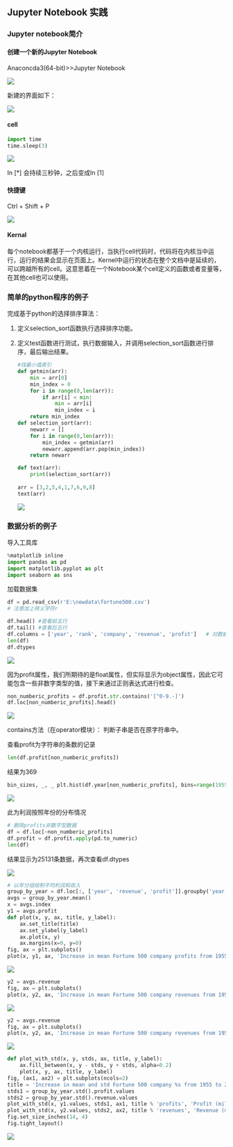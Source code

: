 ## Jupyter Notebook 实践

### Jupyter notebook简介

#### 创建一个新的Jupyter Notebook

Anaconcda3(64-bit)>>Jupyter Notebook

![](image/pic1.png)

新建的界面如下：

![](image/pic2.png)

#### cell

```python
import time
time.sleep(3)
```

![](image/pic4.png)

In [*] 会持续三秒钟，之后变成In [1]

#### 快捷键

 Ctrl + Shift + P

![](image/pic5.png)

#### Kernal

​		每个notebook都基于一个内核运行，当执行cell代码时，代码将在内核当中运行，运行的结果会显示在页面上。Kernel中运行的状态在整个文档中是延续的，可以跨越所有的cell。这意思着在一个Notebook某个cell定义的函数或者变量等，在其他cell也可以使用。

### 简单的python程序的例子

完成基于python的选择排序算法：

1. 定义selection_sort函数执行选择排序功能。

2. 定义test函数进行测试，执行数据输入，并调用selection_sort函数进行排序，最后输出结果。

   ```python
   #找最小值索引
   def getmin(arr):
       min = arr[0]
       min_index = 0
       for i in range(0,len(arr)):
           if arr[i] < min:
               min = arr[i]
               min_index = i 
       return min_index
   def selection_sort(arr):
       newarr = []
       for i in range(0,len(arr)):
           min_index = getmin(arr)
           newarr.append(arr.pop(min_index))
       return newarr
   
   def text(arr):
       print(selection_sort(arr))
       
   arr = [3,2,5,4,1,7,6,9,8]
   text(arr)
   ```

   ![](image/pic6.png)

### 数据分析的例子

导入工具库 

```python
%matplotlib inline
import pandas as pd
import matplotlib.pyplot as plt
import seaborn as sns
```

加载数据集

```python
df = pd.read_csv(r'E:\newdata\fortune500.csv')
# 注意加上转义字符r
```

```python
df.head() #查看前五行
df.tail() #查看后五行
df.columns = ['year', 'rank', 'company', 'revenue', 'profit']   # 对数据集进行重命名
len(df)
df.dtypes
```

![](image/pic7.png)

因为profit属性，我们所期待的是float属性，但实际显示为object属性，因此它可能包含一些非数字类型的值，接下来通过正则表达式进行检查。

```python
non_numberic_profits = df.profit.str.contains('[^0-9.-]')
df.loc[non_numberic_profits].head()
```



![](image/pic8.png)

 contains方法（在operator模块）： 判断子串是否在原字符串中。

查看profit为字符串的条数的记录

```python
len(df.profit[non_numberic_profits])
```

结果为369

```python
bin_sizes, _, _ plt.hist(df.year[non_numberic_profits], bins=range(1955, 2006))
```

![](image/pic9.png)

此为利润按照年份的分布情况

```python
# 删除profits非数字型数据
df = df.loc[~non_numberic_profits]
df.profit = df.profit.apply(pd.to_numeric)
len(df)
```

结果显示为25131条数据，再次查看df.dtypes

![](image/pic10.png)

```python
# 以年分组绘制平均利润和收入  
group_by_year = df.loc[:, ['year', 'revenue', 'profit']].groupby('year')
avgs = group_by_year.mean()
x = avgs.index
y1 = avgs.profit
def plot(x, y, ax, title, y_label):
    ax.set_title(title)
    ax.set_ylabel(y_label)
    ax.plot(x, y)
    ax.margins(x=0, y=0)
fig, ax = plt.subplots()
plot(x, y1, ax, 'Increase in mean Fortune 500 company profits from 1955 to 2005', 'Profit (millions)')
```

![](image/pic11.png)

```python
y2 = avgs.revenue
fig, ax = plt.subplots()
plot(x, y2, ax, 'Increase in mean Fortune 500 company revenues from 1955 to 2005', 'Revenue (millions)')
```

![](image/pic12.png)

```python
y2 = avgs.revenue
fig, ax = plt.subplots()
plot(x, y2, ax, 'Increase in mean Fortune 500 company revenues from 1955 to 2005', 'Revenue (millions)')
```

![](image/pic13.png)

```python
def plot_with_std(x, y, stds, ax, title, y_label):
    ax.fill_between(x, y - stds, y + stds, alpha=0.2)
    plot(x, y, ax, title, y_label)
fig, (ax1, ax2) = plt.subplots(ncols=2)
title = 'Increase in mean and std Fortune 500 company %s from 1955 to 2005'
stds1 = group_by_year.std().profit.values
stds2 = group_by_year.std().revenue.values
plot_with_std(x, y1.values, stds1, ax1, title % 'profits', 'Profit (millions)')
plot_with_std(x, y2.values, stds2, ax2, title % 'revenues', 'Revenue (millions)')
fig.set_size_inches(14, 4)
fig.tight_layout()
```

![](image/pic14.png)

